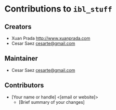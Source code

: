 # Contributions to `ibl_stuff`

## Creators

* Xuan Prada <http://www.xuanprada.com>
* Cesar Saez <cesarte@gmail.com>


## Maintainer

* Cesar Saez <cesarte@gmail.com>


## Contributors

* [Your name or handle] <[email or website]>
    * [Brief summary of your changes]
